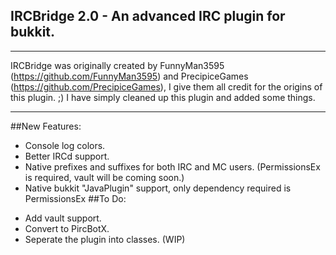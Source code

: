 ## IRCBridge 2.0 - An advanced IRC plugin for bukkit.
----
IRCBridge was originally created by FunnyMan3595 (https://github.com/FunnyMan3595) and PrecipiceGames (https://github.com/PrecipiceGames), I give them all credit for the origins of this plugin. ;)
I have simply cleaned up this plugin and added some things.

----
##New Features:
- Console log colors.
- Better IRCd support.
- Native prefixes and suffixes for both IRC and MC users. (PermissionsEx is required, vault will be coming soon.)
- Native bukkit "JavaPlugin" support, only dependency required is PermissionsEx
##To Do:
+ Add vault support.
+ Convert to PircBotX.
+ Seperate the plugin into classes. (WIP)
